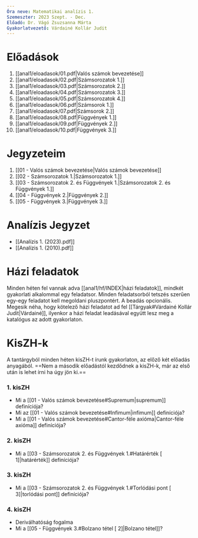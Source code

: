 ```yaml
---
Óra neve: Matematikai analízis 1.
Szemeszter: 2023 Szept. - Dec.
Előadó: Dr. Vágó Zsuzsanna Márta
Gyakorlatvezető: Várdainé Kollár Judit
---
```

# Előadások
1. [[anal1/eloadasok/01.pdf|Valós számok bevezetése]]
2. [[anal1/eloadasok/02.pdf|Számsorozatok 1.]]
3. [[anal1/eloadasok/03.pdf|Számsorozatok 2.]]
4. [[anal1/eloadasok/04.pdf|Számsorozatok 3.]]
5. [[anal1/eloadasok/05.pdf|Számsorozatok 4.]]
6. [[anal1/eloadasok/06.pdf|Számsorok 1.]]
7. [[anal1/eloadasok/07.pdf|Számsorok 2.]]
8. [[anal1/eloadasok/08.pdf|Függvények 1.]]
9. [[anal1/eloadasok/09.pdf|Függvények 2.]]
10. [[anal1/eloadasok/10.pdf|Függvények 3.]]
# Jegyzeteim
1. [[01 - Valós számok bevezetése|Valós számok bevezetése]]
2. [[02 - Számsorozatok 1.|Számsorozatok 1.]]
3. [[03 - Számsorozatok 2. és Függvények 1.|Számsorozatok 2. és Függvények 1.]]
4. [[04 - Függvények 2.|Függvények 2.]]
5. [[05 - Függvények 3.|Függvények 3.]]
# Analízis Jegyzet
- [[Analízis 1. (2023).pdf]]
- [[Analízis 1. (2010).pdf]]
# Házi feladatok
Minden héten fel vannak adva [[anal1/hf/INDEX|házi feladatok]], mindkét gyakorlati alkalommal egy feladatsor. Minden feladatsorból tetszés szerűen egy-egy feladatot kell megoldani pluszpontért. A beadás opcionális.
Megesik néha, hogy kötelező házi feladatot ad fel [[Tárgyak#Várdainé Kollár Judit|Várdainé]], ilyenkor a házi feladat leadásával együtt lesz meg a katalógus az adott gyakorlaton.
# KisZH-k
A tantárgyból minden héten kisZH-t írunk gyakorlaton, az előző két előadás anyagából. ==Nem a második előadástól kezdődnek a kisZH-k, már az első után is lehet írni ha úgy jön ki.==
### 1. kisZH
- Mi a [[01 - Valós számok bevezetése#Supremum|supremum]] definíciója?
- Mi az [[01 - Valós számok bevezetése#Infimum|infimum]] definíciója?
- Mi a [[01 - Valós számok bevezetése#Cantor-féle axióma|Cantor-féle axióma]] definíciója?
### 2. kisZH
- Mi a [[03 - Számsorozatok 2. és Függvények 1.#Határérték [ 1]|határérték]] definíciója?
### 3. kisZH
- Mi a [[03 - Számsorozatok 2. és Függvények 1.#Torlódási pont [ 3]|torlódási pont]] definíciója?
### 4. kisZH
- Deriválhatóság fogalma
- Mi a [[05 - Függvények 3.#Bolzano tétel [ 2]|Bolzano tétel]]?